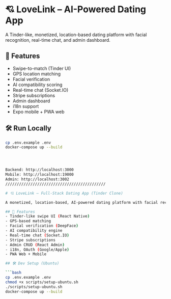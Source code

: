 # 💘 LoveLink – AI-Powered Dating App

A Tinder-like, monetized, location-based dating platform with facial recognition, real-time chat, and admin dashboard.

## 🚀 Features
- Swipe-to-match (Tinder UI)
- GPS location matching
- Facial verification
- AI compatibility scoring
- Real-time chat (Socket.IO)
- Stripe subscriptions
- Admin dashboard
- i18n support
- Expo mobile + PWA web

## 🛠️ Run Locally

```bash
cp .env.example .env
docker-compose up --build




Backend: http://localhost:3000
Mobile: http://localhost:19000 
Admin: http://localhost:3002
////////////////////////////////////////////

# 💘 LoveLink – Full-Stack Dating App (Tinder Clone)

A monetized, location-based, AI-powered dating platform with facial recognition, real-time chat, and admin dashboard.

## 🚀 Features
- Tinder-like swipe UI (React Native)
- GPS-based matching
- Facial verification (DeepFace)
- AI compatibility engine
- Real-time chat (Socket.IO)
- Stripe subscriptions
- Admin CRUD (React Admin)
- i18n, OAuth (Google/Apple)
- PWA Web + Mobile

## 🛠️ Dev Setup (Ubuntu)

```bash
cp .env.example .env
chmod +x scripts/setup-ubuntu.sh
./scripts/setup-ubuntu.sh
docker-compose up --build